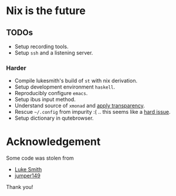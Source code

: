 # Nix is the future

## TODOs

+ Setup recording tools.
+ Setup `ssh` and a listening server.

### Harder

+ Compile lukesmith's build of `st` with nix derivation.
+ Setup development environment `haskell`.
+ Reproducibly configure `emacs`.
+ Setup ibus input method.
+ Understand source of `xmonad` and [apply
  transparency](https://stackoverflow.com/questions/43998105/making-every-window-transparent-with-xmonad/43998106#43998106).
+ Rescue `~/.config` from impurity :( .. this seems like a [hard
  issue](https://github.com/rycee/home-manager/issues/257).
+ Setup dictionary in qutebrowser.

# Acknowledgement

Some code was stolen from

+ [Luke Smith](https://github.com/LukeSmithxyz/)
+ [jumper149](https://github.com/jumper149/)

Thank you!
